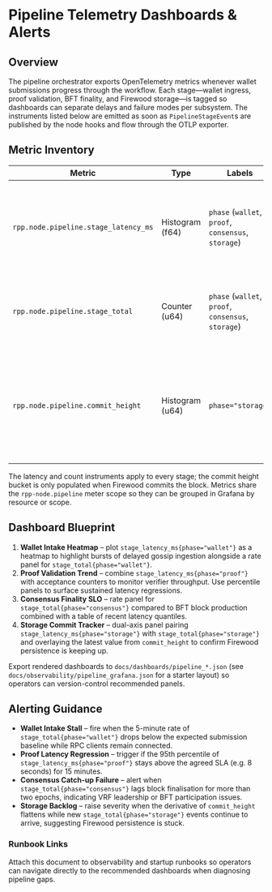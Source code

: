 # Pipeline Telemetry Dashboards & Alerts

## Overview
The pipeline orchestrator exports OpenTelemetry metrics whenever wallet
submissions progress through the workflow. Each stage—wallet ingress, proof
validation, BFT finality, and Firewood storage—is tagged so dashboards can
separate delays and failure modes per subsystem. The instruments listed below
are emitted as soon as `PipelineStageEvent`s are published by the node hooks
and flow through the OTLP exporter.

## Metric Inventory
| Metric | Type | Labels | Description |
| --- | --- | --- | --- |
| `rpp.node.pipeline.stage_latency_ms` | Histogram (f64) | `phase` (`wallet`, `proof`, `consensus`, `storage`) | End-to-end latency in milliseconds from bundle ingestion until the stage was first observed. |
| `rpp.node.pipeline.stage_total` | Counter (u64) | `phase` (`wallet`, `proof`, `consensus`, `storage`) | Total number of stage observations. Useful for rate panels and alert ratios. |
| `rpp.node.pipeline.commit_height` | Histogram (u64) | `phase="storage"` | Firewood commit height reported once the storage stage completes. Confirms persistence progress. |

The latency and count instruments apply to every stage; the commit height bucket
is only populated when Firewood commits the block. Metrics share the
`rpp-node.pipeline` meter scope so they can be grouped in Grafana by resource or
scope.

## Dashboard Blueprint
1. **Wallet Intake Heatmap** – plot `stage_latency_ms{phase="wallet"}` as a
   heatmap to highlight bursts of delayed gossip ingestion alongside a rate
   panel for `stage_total{phase="wallet"}`.
2. **Proof Validation Trend** – combine `stage_latency_ms{phase="proof"}` with
   acceptance counters to monitor verifier throughput. Use percentile panels to
   surface sustained latency regressions.
3. **Consensus Finality SLO** – rate panel for
   `stage_total{phase="consensus"}` compared to BFT block production combined
   with a table of recent latency quantiles.
4. **Storage Commit Tracker** – dual-axis panel pairing
   `stage_latency_ms{phase="storage"}` with
   `stage_total{phase="storage"}` and overlaying the latest value from
   `commit_height` to confirm Firewood persistence is keeping up.

Export rendered dashboards to `docs/dashboards/pipeline_*.json` (see
`docs/observability/pipeline_grafana.json` for a starter layout) so operators can
version-control recommended panels.

## Alerting Guidance
- **Wallet Intake Stall** – fire when the 5-minute rate of
  `stage_total{phase="wallet"}` drops below the expected submission baseline
  while RPC clients remain connected.
- **Proof Latency Regression** – trigger if the 95th percentile of
  `stage_latency_ms{phase="proof"}` stays above the agreed SLA (e.g. 8 seconds)
  for 15 minutes.
- **Consensus Catch-up Failure** – alert when
  `stage_total{phase="consensus"}` lags block finalisation for more than two
  epochs, indicating VRF leadership or BFT participation issues.
- **Storage Backlog** – raise severity when the derivative of
  `commit_height` flattens while new `stage_total{phase="storage"}` events
  continue to arrive, suggesting Firewood persistence is stuck.

### Runbook Links
Attach this document to observability and startup runbooks so operators can
navigate directly to the recommended dashboards when diagnosing pipeline gaps.
